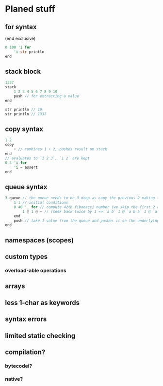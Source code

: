 # Planed stuff
## for syntax
(end exclusive)
```rust
0 100 'i for
    'i str println
end
```

## stack block
```c
1337
stack
    1 2 3 4 5 6 7 8 9 10
    push // for extracting a value
end

str println // 10
str println // 1337
```

## copy syntax
```rust
1 2
copy
    + // combines 1 + 2, pushes result on stack
end
// evaluates to `1 2 3`, `1 2` are kept
0 3 'i for
    'i = assert
end
```

## queue syntax
```rust
3 queue // the queue needs to be 3 deep as copy the previous 2 making the original 2 be gone 
    1 1 // initial conditions
    0 40 '_ for // compute 42th fibonacci number (we skip the first 2 as we already "computed" them beforehand)
        1 @ 1 @ + // (seek back twice by 1 => `a b` 1 @ `a b a` 1 @ `a b a b` + -> `a b c`)
    end
    push // take 1 value from the queue and pushes it on the underlying stack
end 
```

## namespaces (scopes)

## custom types
### overload-able operations

## arrays

## less 1-char as keywords

## syntax errors

## limited static checking

## compilation?
### bytecodei?
### native?
